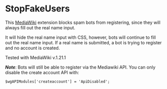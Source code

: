 StopFakeUsers
=============

This [MediaWiki](https://www.mediawiki.org/) extension blocks spam bots from registering, since they will always fill out the real name input.

It will hide the real name input with CSS, however, bots will continue to fill out the real name input. If a real name is submitted, a bot is trying to register and no account is created.

Tested with MediaWiki v.1.21.1

***Note***: Bots will still be able to register via the Mediawiki API. You can only disable the create account API with:

    $wgAPIModules['createaccount'] = 'ApiDisabled';
